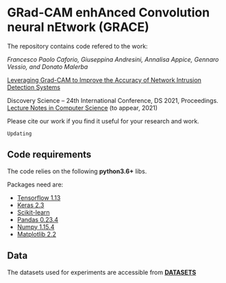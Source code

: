 # GRad-CAM enhAnced Convolution neural nEtwork (GRACE)

The repository contains code refered to the work:

_Francesco Paolo Caforio, Giuseppina Andresini, Annalisa Appice, Gennaro Vessio, and Donato Malerba_

[Leveraging Grad-CAM to Improve the Accuracy of Network Intrusion Detection Systems](#) 

Discovery Science – 24th International Conference, DS 2021,  Proceedings. [Lecture Notes in Computer Science](https://dblp.org/db/series/lncs/index.html) (to appear, 2021)

Please cite our work if you find it useful for your research and work.
```
Updating
```

## Code requirements

The code relies on the following **python3.6+** libs.

Packages need are:
* [Tensorflow 1.13](https://www.tensorflow.org/) 
* [Keras 2.3](https://github.com/keras-team/keras) 
* [Scikit-learn](https://scikit-learn.org/stable/)
* [Pandas 0.23.4](https://pandas.pydata.org/)
* [Numpy 1.15.4](https://www.numpy.org/)
* [Matplotlib 2.2](https://matplotlib.org/)

## Data
The datasets used for experiments are accessible from [__DATASETS__](https://drive.google.com/drive/folders/1CacXYvmK5iHJ94rH-ZbDw0tnsuUF0d7X)
